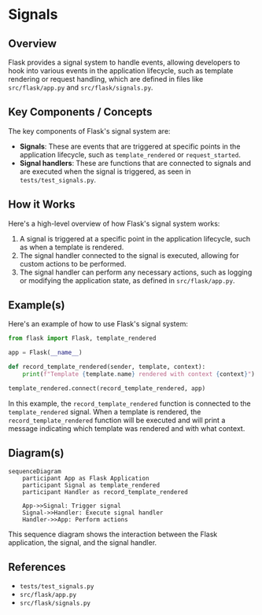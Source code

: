 # Signals
## Overview
Flask provides a signal system to handle events, allowing developers to hook into various events in the application lifecycle, such as template rendering or request handling, which are defined in files like `src/flask/app.py` and `src/flask/signals.py`.

## Key Components / Concepts
The key components of Flask's signal system are:
- **Signals**: These are events that are triggered at specific points in the application lifecycle, such as `template_rendered` or `request_started`.
- **Signal handlers**: These are functions that are connected to signals and are executed when the signal is triggered, as seen in `tests/test_signals.py`.

## How it Works
Here's a high-level overview of how Flask's signal system works:
1. A signal is triggered at a specific point in the application lifecycle, such as when a template is rendered.
2. The signal handler connected to the signal is executed, allowing for custom actions to be performed.
3. The signal handler can perform any necessary actions, such as logging or modifying the application state, as defined in `src/flask/app.py`.

## Example(s)
Here's an example of how to use Flask's signal system:
```python
from flask import Flask, template_rendered

app = Flask(__name__)

def record_template_rendered(sender, template, context):
    print(f"Template {template.name} rendered with context {context}")

template_rendered.connect(record_template_rendered, app)
```
In this example, the `record_template_rendered` function is connected to the `template_rendered` signal. When a template is rendered, the `record_template_rendered` function will be executed and will print a message indicating which template was rendered and with what context.

## Diagram(s)
```mermaid
sequenceDiagram
    participant App as Flask Application
    participant Signal as template_rendered
    participant Handler as record_template_rendered

    App->>Signal: Trigger signal
    Signal->>Handler: Execute signal handler
    Handler->>App: Perform actions
```
This sequence diagram shows the interaction between the Flask application, the signal, and the signal handler.

## References
- `tests/test_signals.py`
- `src/flask/app.py`
- `src/flask/signals.py`